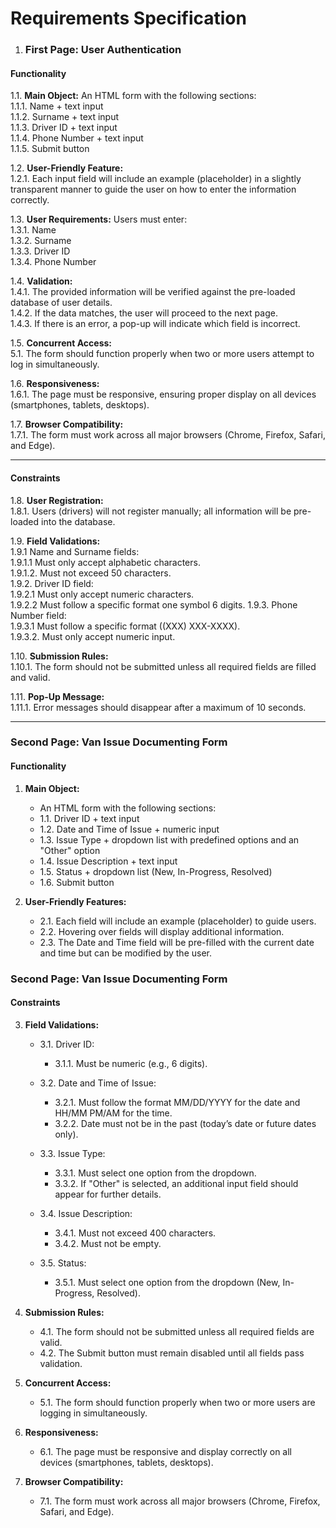 # Requirements Specification

1. ### First Page: User Authentication  

#### Functionality
1.1. **Main Object:** An HTML form with the following sections:  
        1.1.1. Name + text input   
        1.1.2. Surname + text input  
        1.1.3. Driver ID + text input  
        1.1.4. Phone Number + text input  
        1.1.5. Submit button  

1.2. **User-Friendly Feature:**  
    1.2.1. Each input field will include an example (placeholder) in a slightly transparent manner to guide the user on how to enter the information correctly.  

1.3. **User Requirements:**  Users must enter:   
      1.3.1. Name    
      1.3.2. Surname  
      1.3.3. Driver ID  
      1.3.4. Phone Number  

1.4. **Validation:**     
   1.4.1. The provided information will be verified against the pre-loaded database of user details.  
   1.4.2. If the data matches, the user will proceed to the next page.  
   1.4.3. If there is an error, a pop-up will indicate which field is incorrect.  

1.5. **Concurrent Access:**  
   5.1. The form should function properly when two or more users attempt to log in simultaneously.

1.6. **Responsiveness:**  
   1.6.1. The page must be responsive, ensuring proper display on all devices (smartphones, tablets, desktops).

1.7. **Browser Compatibility:**  
       1.7.1. The form must work across all major browsers (Chrome, Firefox, Safari, and Edge).

---


#### Constraints

1.8. **User Registration:**    
    1.8.1. Users (drivers) will not register manually; all information will be pre-loaded into the database.  

1.9. **Field Validations:**  
      1.9.1 Name and Surname fields:   
      1.9.1.1 Must only accept alphabetic characters.  
      1.9.1.2. Must not exceed 50 characters.  
      1.9.2. Driver ID field:  
      1.9.2.1 Must only accept numeric characters.  
      1.9.2.2 Must follow a specific format one symbol 6 digits.
      1.9.3. Phone Number field:  
      1.9.3.1 Must follow a specific format ((XXX) XXX-XXXX).  
      1.9.3.2. Must only accept numeric input.  

1.10. **Submission Rules:**  
    1.10.1. The form should not be submitted unless all required fields are filled and valid.  

1.11. **Pop-Up Message:**  
    1.11.1. Error messages should disappear after a maximum of 10 seconds.  

---

### Second Page: Van Issue Documenting Form

#### Functionality

1. **Main Object:**
   -  An HTML form with the following sections:
     - 1.1. Driver ID + text input
     - 1.2. Date and Time of Issue + numeric input
     - 1.3. Issue Type + dropdown list with predefined options and an "Other" option
     - 1.4. Issue Description + text input
     - 1.5. Status + dropdown list (New, In-Progress, Resolved)
     - 1.6. Submit button

2. **User-Friendly Features:**
   - 2.1. Each field will include an example (placeholder) to guide users.
   - 2.2. Hovering over fields will display additional information.
   - 2.3. The Date and Time field will be pre-filled with the current date and time but can be modified by the user.

### Second Page: Van Issue Documenting Form

#### Constraints

3. **Field Validations:**
   - 3.1. Driver ID:
     - 3.1.1. Must be numeric (e.g., 6 digits).
   
   - 3.2. Date and Time of Issue:
     - 3.2.1. Must follow the format MM/DD/YYYY for the date and HH/MM PM/AM for the time.
     - 3.2.2. Date must not be in the past (today’s date or future dates only).
   
   - 3.3. Issue Type:
     - 3.3.1. Must select one option from the dropdown.
     - 3.3.2. If "Other" is selected, an additional input field should appear for further details.

   - 3.4. Issue Description:
     - 3.4.1. Must not exceed 400 characters.
     - 3.4.2. Must not be empty.

   - 3.5. Status:
     - 3.5.1. Must select one option from the dropdown (New, In-Progress, Resolved).

4. **Submission Rules:**
   - 4.1. The form should not be submitted unless all required fields are valid.
   - 4.2. The Submit button must remain disabled until all fields pass validation.

5. **Concurrent Access:**
   - 5.1. The form should function properly when two or more users are logging in simultaneously.

6. **Responsiveness:**
   - 6.1. The page must be responsive and display correctly on all devices (smartphones, tablets, desktops).

7. **Browser Compatibility:**
   - 7.1. The form must work across all major browsers (Chrome, Firefox, Safari, and Edge).
